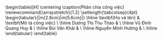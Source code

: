 \begin{table}[H]
\centering
\caption{Phân chia công việc}
\renewcommand{\arraystretch}{1.2}
\setlength{\tabcolsep}{4pt}
\begin{tabular}{|m{2.8cm}|m{5.6cm}|}
    \hline
    \textbf{Họ và tên} & \textbf{Mô tả công việc} \\
    \hline
    Dương Thị Thu Thảo &  \\
    \hline
    Vũ Đình Quang Huy &  \\
    \hline
    Bùi Văn Khải & \\
    \hline
    Nguyễn Minh Hường & \\
    \hline
\end{tabular}
\end{table}